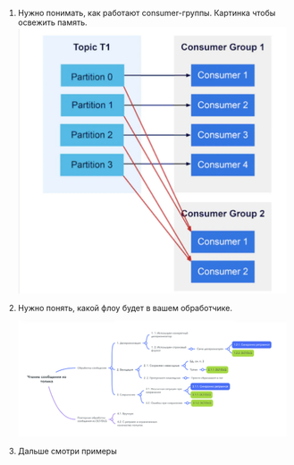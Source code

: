 1. Нужно понимать, как работают consumer-группы. Картинка чтобы освежить память.![image.png](assets/image1.png)
2. Нужно понять, какой флоу будет в вашем обработчике.

   ![image.png](assets/image.png?t=1709315561523)
3. Дальше смотри примеры[](https://)
